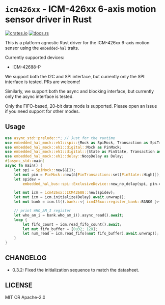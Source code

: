 # `icm426xx` - ICM-426xx 6-axis motion sensor driver in Rust

[![crates.io](https://img.shields.io/crates/v/icm426xx.svg)](https://crates.io/crates/icm426xx)
[![docs.rs](https://docs.rs/icm426xx/badge.svg)](https://docs.rs/icm426xx)

This is a platform agnostic Rust driver for the ICM-426xx 6-axis motion sensor using the `embedded-hal` traits.

Currently supported devices:

- ICM-42688-P

We support both the I2C and SPI interface, but currently only the SPI interface is tested. PRs are welcome!

Similarly, we support both the async and blocking interface, but currently only the async interface is tested.

Only the FIFO-based, 20-bit data mode is supported. Please open an issue if you need support for other modes.

## Usage

```rust
use async_std::prelude::*; // Just for the runtime
use embedded_hal_mock::eh1::spi::{Mock as SpiMock, Transaction as SpiTransaction};
use embedded_hal_mock::eh1::digital::Mock as PinMock;
use embedded_hal_mock::eh1::digital::{State as PinState, Transaction as PinTransaction};
use embedded_hal_mock::eh1::delay::NoopDelay as Delay;
#[async_std::main]
async fn main() {
    let spi = SpiMock::new(&[]);
    let mut pin = PinMock::new(&[PinTransaction::set(PinState::High)]);
    let spidev =
        embedded_hal_bus::spi::ExclusiveDevice::new_no_delay(spi, pin.clone()).unwrap();

    let mut icm = icm426xx::ICM42688::new(spidev);
    let mut icm = icm.initialize(Delay).await.unwrap();
    let mut bank = icm.ll().bank::<{ icm426xx::register_bank::BANK0 }>();

    // print WHO_AM_I register
    let who_am_i = bank.who_am_i().async_read().await;
    loop {
        let fifo_count = icm.read_fifo_count().await;
        let mut fifo_buffer = [0u32; 128];
        let num_read = icm.read_fifo(&mut fifo_buffer).await.unwrap();
    }
}
```

## CHANGELOG

- 0.3.2: Fixed the initialization sequence to match the datasheet.

## LICENSE

MIT OR Apache-2.0
